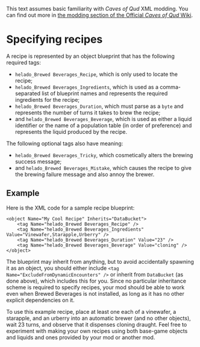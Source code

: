 This text assumes basic familiarity with *Caves of Qud* XML modding. You can find out more in [the modding section of the Official *Caves of Qud* Wiki](https://cavesofqud.gamepedia.com/Modding:Overview).

# Specifying recipes

A recipe is represented by an object blueprint that has the following required tags:

- `helado_Brewed Beverages_Recipe`, which is only used to locate the recipe;
- `helado_Brewed Beverages_Ingredients`, which is used as a comma-separated list of blueprint names and represents the required ingredients for the recipe;
- `helado_Brewed Beverages_Duration`, which must parse as a `byte` and represents the number of turns it takes to brew the recipe;
- and `helado_Brewed Beverages_Beverage`, which is used as either a liquid identifier or the name of a population table (in order of preference) and represents the liquid produced by the recipe.

The following optional tags also have meaning:

- `helado_Brewed Beverages_Tricky`, which cosmetically alters the brewing success message;
- and `helado_Brewed Beverages_Mistake`, which causes the recipe to give the brewing failure message and also annoy the brewer.

## Example

Here is the XML code for a sample recipe blueprint:

    <object Name="My Cool Recipe" Inherits="DataBucket">
        <tag Name="helado_Brewed Beverages_Recipe" />
        <tag Name="helado_Brewed Beverages_Ingredients" Value="Vinewafer,Starapple,Urberry" />
        <tag Name="helado_Brewed Beverages_Duration" Value="23" />
        <tag Name="helado_Brewed Beverages_Beverage" Value="cloning" />
    </object>

The blueprint may inherit from anything, but to avoid accidentally spawning it as an object, you should either include `<tag Name="ExcludeFromDynamicEncounters" />` or inherit from `DataBucket` (as done above), which includes this for you. Since no particular inheritance scheme is required to specify recipes, your mod should be able to work even when Brewed Beverages is not installed, as long as it has no other explicit dependencies on it.

To use this example recipe, place at least one each of a vinewafer, a starapple, and an urberry into an automatic brewer (and no other objects), wait 23 turns, and observe that it dispenses cloning draught. Feel free to experiment with making your own recipes using both base-game objects and liquids and ones provided by your mod or another mod.
